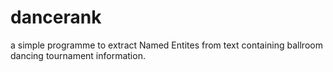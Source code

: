 # dancerank

a simple programme to extract Named Entites from text containing ballroom dancing tournament information.
